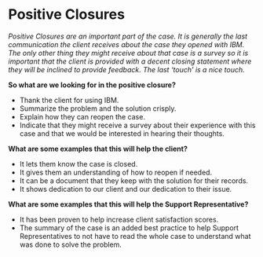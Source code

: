 # Positive Closures

_Positive Closures are an important part of the case. It is generally the last communication the client receives about the case they opened with IBM. The only other thing they might receive about that case is a survey so it is important that the client is provided with a decent closing statement where they will be inclined to provide feedback. The last ‘touch’ is a nice touch._

**So what are we looking for in the positive closure?**
* Thank the client for using IBM.
* Summarize the problem and the solution crisply.
* Explain how they can reopen the case.
* Indicate that they might receive a survey about their experience with this case and that we would be interested in hearing their thoughts.

**What are some examples that this will help the client?**
* It lets them know the case is closed.
* It gives them an understanding of how to reopen if needed.
* It can be a document that they keep with the solution for their records.
* It shows dedication to our client and our dedication to their issue.
 
**What are some examples that this will help the Support Representative?**
* It has been proven to help increase client satisfaction scores.
* The summary of the case is an added best practice to help Support Representatives to not have to read the whole case to understand what was done to solve the problem.
